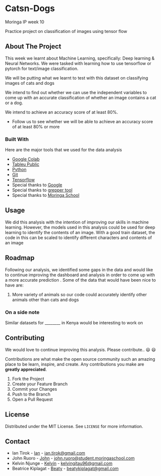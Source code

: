 # Catsn-Dogs
Moringa IP week 10

Practice project on classification of images using tensor flow

<!-- ABOUT THE PROJECT -->
## About The Project

This week we learnt about Machine Learning, specifically: Deep learning & Neural Networks. 
We were tasked with learning how to use tensorflow or pytorch for text/image classification.

We will be putting what we learnt to test with this dataset on classifying images of cats and dogs

We intend to find out whether we can use the independent variables to come up with an accurate classification of whether an image contains a cat or a dog.

We intend to achieve an accuracy score of at least 80%. 

* Follow us to see whether we will be able to achieve an accuracy score of at least 80% or more


### Built With

Here are the major tools that we used for the data analysis

* [Google Colab](https://colab.research.google.com/) 
* [Tableu Public](https://public.tableau.com/en-us/s/)
* [Python](https://www.python.org/)
* [Git](https://github.com/)
* [Tensorflow](https://www.tensorflow.org)
* Special thanks to [Google](https://google.com)
* Special thanks to [grepper tool](https://www.codegrepper.com/)
* Special thanks to [Moringa School](https://moringaschool.com/)



<!-- USAGE EXAMPLES -->
## Usage

We did this analysis with the intention of improving our skills in machine learning. However, the models used in this analysis could be used for deep learning to identify the contents of an image. With a good train dataset, the code in this can be scaled to identify different characters and contents of an image

<!-- ROADMAP -->
## Roadmap

Following our analysis, we identified some gaps in the data and would like to continue improving the dashboard and analysis in order to come up with a more accurate prediction
.
Some of the data that would have been nice to have are:

1. More variety of animals so our code could accurately identify other animals other than cats and dogs

### On a side note

Similar datasets for ________ in Kenya would be interesting to work on

<!-- CONTRIBUTING -->
## Contributing

We would love to continue improving this analysis. Please contribute.. :smiley: :smiley:

Contributions are what make the open source community such an amazing place to be learn, inspire, and create. Any contributions you make are **greatly appreciated**.

1. Fork the Project
2. Create your Feature Branch 
3. Commit your Changes 
4. Push to the Branch 
5. Open a Pull Request



<!-- LICENSE -->
## License

Distributed under the MIT License. See `LICENSE` for more information.



<!-- CONTACT -->
## Contact

* Ian Tirok - [Ian](https://twitter.com/Kittony_) - ian.tirok@gmail.com
* John Ruoro - [John](https://github.com/ruoroj) - john.ruoro@student.moringaschool.com
* Kelvin Njunge - [Kelvin](https://github.com/kelvinnjunge) - kelvingitau96@gmail.com
* Beatrice Kiplagat - [Beaty](https://github.com/beatricekiplagat) - beatykiplagat@gmail.com




